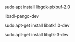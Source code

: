 sudo apt install libgdk-pixbuf-2.0

libsdl-pango-dev

sudo apt-get install libatk1.0-dev

sudo apt-get install libgtk-3-dev

